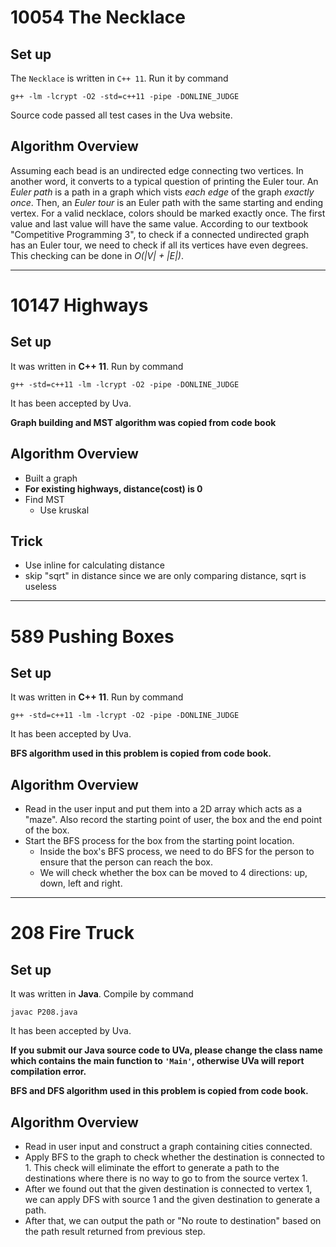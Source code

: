 # 10054 The Necklace

## Set up

The `Necklace` is written in `C++ 11`. Run it by command

``g++ -lm -lcrypt -O2 -std=c++11 -pipe -DONLINE_JUDGE``

Source code passed all test cases in the Uva website.

## Algorithm Overview

Assuming each bead is an undirected edge connecting two vertices. In another word, it converts to a typical question of printing the Euler tour. An *Euler path* is a path in a graph which vists *each edge* of the graph *exactly once*. Then, an *Euler tour* is an Euler path with the same starting and ending vertex. For a valid necklace, colors should be marked exactly once. The first value and last value will have the same value. According to our textbook "Competitive Programming 3", to check if a connected undirected graph has an Euler tour, we need to check if all its vertices have even degrees. This checking can be done in *O(|V| + |E|)*.

---



# 10147 Highways

## Set up

It was written in **C++ 11**. Run by command

``g++ -std=c++11 -lm -lcrypt -O2 -pipe -DONLINE_JUDGE``

It has been accepted by Uva.

**Graph building and MST algorithm was copied from code book**

## Algorithm Overview

* Built a graph
* **For existing highways, distance(cost) is 0**
* Find MST
  * Use kruskal

## Trick

* Use inline for calculating distance
* skip "sqrt" in distance since we are only comparing distance, sqrt is useless

---

# 589 Pushing Boxes

## Set up

It was written in **C++ 11**. Run by command

``g++ -std=c++11 -lm -lcrypt -O2 -pipe -DONLINE_JUDGE``

It has been accepted by Uva.

**BFS algorithm used in this problem is copied from code book.**

## Algorithm Overview

* Read in the user input and put them into a 2D array which acts as a "maze". Also record the starting point of user, the box and the end point of the box.
* Start the BFS process for the box from the starting point location.
  * Inside the box's BFS process, we need to do BFS for the person to ensure that the person can reach the box. 
  * We will check whether the box can be moved to 4 directions: up, down, left and right.

---

# 208 Fire Truck

## Set up

It was written in **Java**. Compile by command

`javac P208.java`

It has been accepted by Uva.

**If you submit our Java source code to UVa, please change the class name which contains the main function to `'Main'`, otherwise UVa will report compilation error.**

**BFS and DFS algorithm used in this problem is copied from code book.**

## Algorithm Overview

* Read in user input and construct a graph containing cities connected.
* Apply BFS to the graph to check whether the destination is connected to 1. This check will eliminate the effort to generate a path to the destinations where there is no way to go to from the source vertex 1.
* After we found out that the given destination is connected to vertex 1, we can apply DFS with source 1 and the given destination to generate a path.
* After that, we can output the path or "No route to destination" based on the path result returned from previous step.

